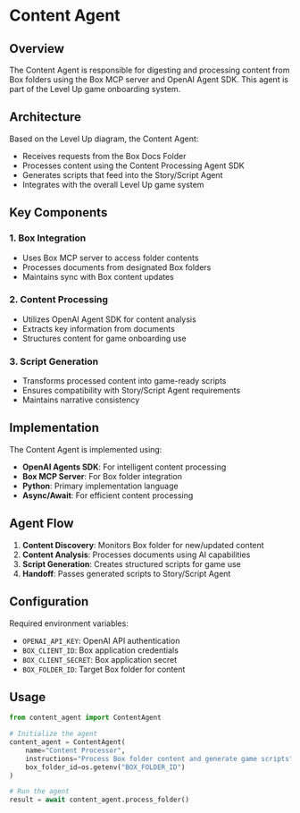 # Content Agent

## Overview

The Content Agent is responsible for digesting and processing content from Box folders using the Box MCP server and OpenAI Agent SDK. This agent is part of the Level Up game onboarding system.

## Architecture

Based on the Level Up diagram, the Content Agent:
- Receives requests from the Box Docs Folder
- Processes content using the Content Processing Agent SDK
- Generates scripts that feed into the Story/Script Agent
- Integrates with the overall Level Up game system

## Key Components

### 1. Box Integration
- Uses Box MCP server to access folder contents
- Processes documents from designated Box folders
- Maintains sync with Box content updates

### 2. Content Processing
- Utilizes OpenAI Agent SDK for content analysis
- Extracts key information from documents
- Structures content for game onboarding use

### 3. Script Generation
- Transforms processed content into game-ready scripts
- Ensures compatibility with Story/Script Agent requirements
- Maintains narrative consistency

## Implementation

The Content Agent is implemented using:
- **OpenAI Agents SDK**: For intelligent content processing
- **Box MCP Server**: For Box folder integration
- **Python**: Primary implementation language
- **Async/Await**: For efficient content processing

## Agent Flow

1. **Content Discovery**: Monitors Box folder for new/updated content
2. **Content Analysis**: Processes documents using AI capabilities
3. **Script Generation**: Creates structured scripts for game use
4. **Handoff**: Passes generated scripts to Story/Script Agent

## Configuration

Required environment variables:
- `OPENAI_API_KEY`: OpenAI API authentication
- `BOX_CLIENT_ID`: Box application credentials
- `BOX_CLIENT_SECRET`: Box application secret
- `BOX_FOLDER_ID`: Target Box folder for content

## Usage

```python
from content_agent import ContentAgent

# Initialize the agent
content_agent = ContentAgent(
    name="Content Processor",
    instructions="Process Box folder content and generate game scripts",
    box_folder_id=os.getenv("BOX_FOLDER_ID")
)

# Run the agent
result = await content_agent.process_folder()
```